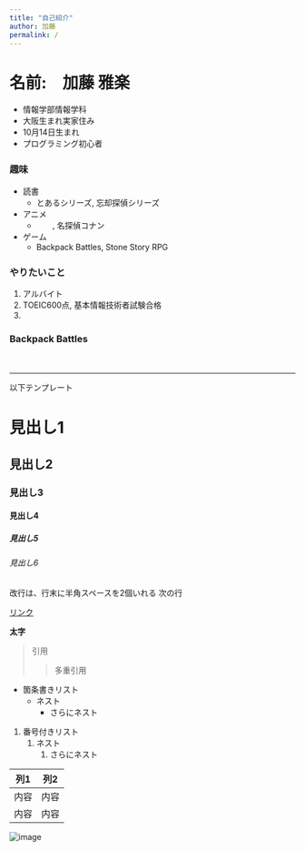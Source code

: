 ```yaml
---
title: "自己紹介"
author: 加藤
permalink: /
---
```

# 名前:　加藤 雅楽

  - 情報学部情報学科
  - 大阪生まれ実家住み
  - 10月14日生まれ
  - プログラミング初心者


### 趣味

  - 読書
    - とあるシリーズ, 忘却探偵シリーズ
  - アニメ
    - 　　, 名探偵コナン
  - ゲーム
    - Backpack Battles, Stone Story RPG


### やりたいこと

  1. アルバイト
  2. TOEIC600点, 基本情報技術者試験合格
  3. 

### Backpack Battles
　


  
---

以下テンプレート

# 見出し1
## 見出し2
### 見出し3
#### 見出し4
##### 見出し5
###### 見出し6

改行は、行末に半角スペースを2個いれる
次の行

[リンク](https://www.google.co.jp/)

**太字**

> 引用
>> 多重引用


- 箇条書きリスト
  - ネスト
    - さらにネスト


1. 番号付きリスト
   1. ネスト
      1. さらにネスト


| 列1  | 列2  |
|-----|-----|
| 内容  | 内容  |
| 内容  | 内容  |

![image](/GHPages_WebSite/assets/images/logo-150.png)
